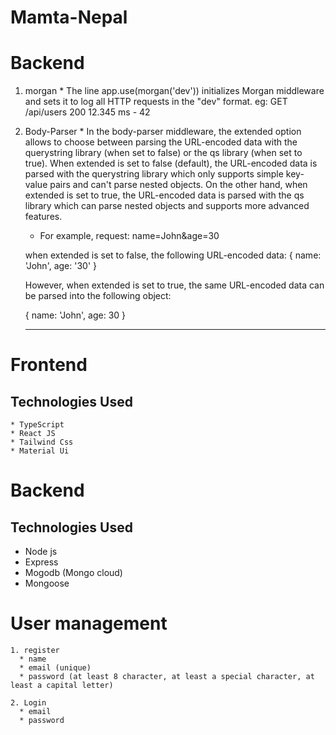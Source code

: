 # Mamta-Nepal



# Backend
  1. morgan
    * The line app.use(morgan('dev')) initializes Morgan middleware and sets it to log all HTTP requests in the "dev" format. 
      eg: GET /api/users 200 12.345 ms - 42
  2. Body-Parser
    * In the body-parser middleware, the extended option allows to choose between parsing the URL-encoded data with the querystring library (when set to false) or the qs library (when set to true).
    When extended is set to false (default), the URL-encoded data is parsed with the querystring library which only supports simple key-value pairs and can't parse nested objects. On the other hand, when extended is set to true, the URL-encoded data is parsed with the qs library which can parse nested objects and supports more advanced features.

       * For example, 
         request: name=John&age=30

       when extended is set to false, the following URL-encoded data:
       { name: 'John', age: '30' }
       
       However, when extended is set to true, the same URL-encoded data can be parsed into the following object:

       { name: 'John', age: 30 }

       ***********************************

  # Frontend
  ## Technologies Used
    * TypeScript
    * React JS
    * Tailwind Css
    * Material Ui
  

# Backend
## Technologies Used
   * Node js
   * Express
   * Mogodb (Mongo cloud)
   * Mongoose
  # User management
    1. register
      * name
      * email (unique)
      * password (at least 8 character, at least a special character, at least a capital letter)

    2. Login 
      * email
      * password

